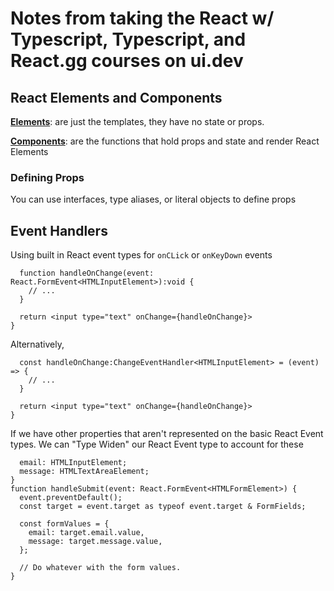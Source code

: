 # Notes from taking the React w/ Typescript, Typescript, and React.gg courses on ui.dev

## React Elements and Components

**[Elements](https://react.dev/reference/react/createElement)**: are just the templates, they have no state or props.

**[Components](https://react.dev/reference/react/Component#component)**: are the functions that hold props and state and render React Elements

### Defining Props

You can use interfaces, type aliases, or literal objects to define props

## Event Handlers

Using built in React event types for `onCLick` or `onKeyDown` events

```const App = () => {
  function handleOnChange(event: React.FormEvent<HTMLInputElement>):void {
    // ...
  }

  return <input type="text" onChange={handleOnChange}>
}
```

Alternatively,

```const App = () => {
  const handleOnChange:ChangeEventHandler<HTMLInputElement> = (event) => {
    // ...
  }

  return <input type="text" onChange={handleOnChange}>
}
```

If we have other properties that aren't represented on the basic React Event types.
We can "Type Widen" our React Event type to account for these

```interface FormFields {
  email: HTMLInputElement;
  message: HTMLTextAreaElement;
}
function handleSubmit(event: React.FormEvent<HTMLFormElement>) {
  event.preventDefault();
  const target = event.target as typeof event.target & FormFields;

  const formValues = {
    email: target.email.value,
    message: target.message.value,
  };

  // Do whatever with the form values.
}
```
